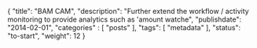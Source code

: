 {
    "title": "BAM CAM",
    "description": "Further extend the workflow / activity monitoring to provide analytics such as 'amount watche",
    "publishdate": "2014-02-01",
    "categories" : [
    	 "posts"
    ],
    "tags": [ "metadata" ],
    "status": "to-start",
    "weight": 12
}
